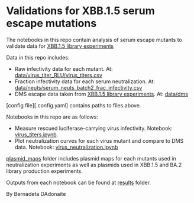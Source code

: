 # Validations for XBB.1.5 serum escape mutations

The notebooks in this repo contain analysis of serum escape mutants to validate data for [XBB.1.5 library experiments](https://github.com/dms-vep/SARS-CoV-2_XBB.1.5_spike_DMS) 


Data in this repo includes:
- Raw infectivity data for each mutant. At: [data/virus_titer_RLU/virus_titers.csv](./data/virus_titer_RLU/virus_titers.csv)
- Fraction infectivity data for each serum neutralization. At: [data/neuts/serum_neuts_batch2_frac_infectivity.csv](./data/neuts/serum_neuts_batch2_frac_infectivity.csv)
- DMS escape data taken from [XBB.1.5 library experiments](https://github.com/dms-vep/SARS-CoV-2_XBB.1.5_spike_DMS). At: [data/dms](./data/dms)

[config file][.config.yaml] contains paths to files above. 

Notebooks in this repo are as follows:
- Measure rescued luciferase-carrying virus infectivity. Notebook: [virus_titers.ipynb](virus_titers.ipynb).
- Plot neutralization curves for each virus mutant and compare to DMS data. Notebook: [virus_neutralization.ipynb](virus_neutralization.ipynb)


[plasmid_maps](./plasmid_maps) folder includes plasmid maps for each mutants used in neutralization experiments as well as plasmids used in XBB.1.5 and BA.2 library production experiments.

Outputs from each notebook can be found at [results](./results) folder.


By Bernadeta DAdonaite